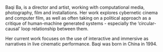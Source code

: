 Baqi Ba, is a director and artist, working with computational media, photography, film and installations. Her work explores cybernetic cinema and computer film, as well as often taking on a political approach as a critique of human-machine generated systems - especially the ‘circular-causal’ loop relationship between them. 

Her current work focuses on the use of interactive and immersive as narratives in live cinematic performance. Baqi was born in China in 1994.

